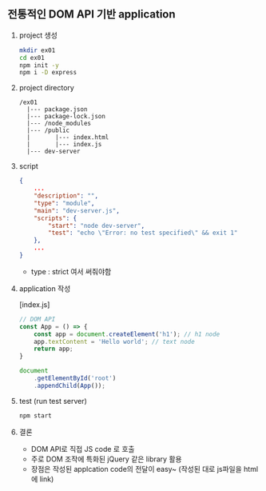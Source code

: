 ## 전통적인 DOM API 기반 application

1. project 생성
    ```bash
    mkdir ex01
    cd ex01
    npm init -y
    npm i -D express
    ```
2. project directory
    ```
    /ex01
      |--- package.json
      |--- package-lock.json
      |--- /node_modules
      |--- /public
      |       |--- index.html
      |       |--- index.js
      |--- dev-server
    ```
3. script
    ```json
    {
        ...
        "description": "",
        "type": "module",
        "main": "dev-server.js",
        "scripts": {
            "start": "node dev-server",
            "test": "echo \"Error: no test specified\" && exit 1"
        },
        ...
    }
    ```
    * type : strict 여서 써줘야함

4. application 작성

    [index.js]
    ```js
    // DOM API
    const App = () => {
        const app = document.createElement('h1'); // h1 node
        app.textContent = 'Hello world'; // text node
        return app;
    }

    document
        .getElementById('root')
        .appendChild(App());
    ```

5. test (run test server)
    ```bash
    npm start
    ```
6. 결론
    * DOM API로 직접 JS code 로 호출
    * 주로 DOM 조작에 특화된 jQuery 같은 library 활용
    * 장점은 작성된 applcation code의 전달이 easy~ (작성된 대로 js파일을 html에 link)